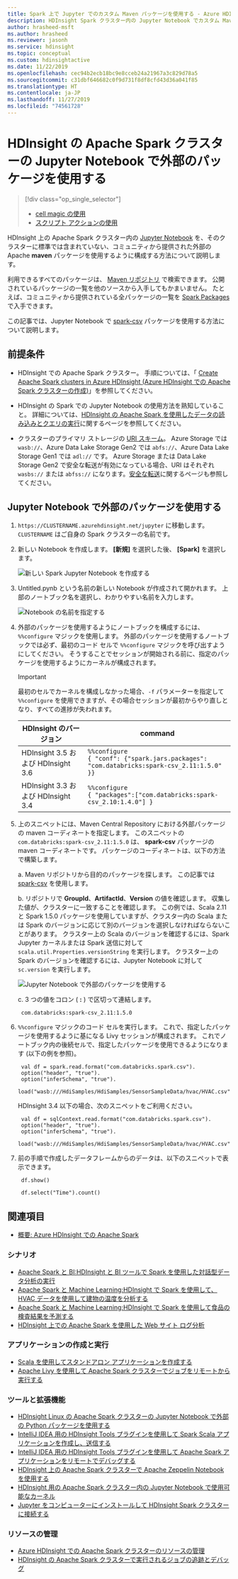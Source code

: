 ```yaml
---
title: Spark 上で Jupyter でのカスタム Maven パッケージを使用する - Azure HDInsight
description: HDInsight Spark クラスター内の Jupyter Notebook でカスタム Maven パッケージを使用するための構成手順を説明します。
author: hrasheed-msft
ms.author: hrasheed
ms.reviewer: jasonh
ms.service: hdinsight
ms.topic: conceptual
ms.custom: hdinsightactive
ms.date: 11/22/2019
ms.openlocfilehash: cec94b2ecb18bc9e8cceb24a21967a3c829d78a5
ms.sourcegitcommit: c31dbf646682c0f9d731f8df8cfd43d36a041f85
ms.translationtype: HT
ms.contentlocale: ja-JP
ms.lasthandoff: 11/27/2019
ms.locfileid: "74561728"
---
```

# <a name="use-external-packages-with-jupyter-notebooks-in-apache-spark-clusters-on-hdinsight"></a>HDInsight の Apache Spark クラスターの Jupyter Notebook で外部のパッケージを使用する

> [!div class="op_single_selector"]
> * [cell magic の使用](apache-spark-jupyter-notebook-use-external-packages.md)
> * [スクリプト アクションの使用](apache-spark-python-package-installation.md)

HDInsight 上の Apache Spark クラスター内の [Jupyter Notebook](https://jupyter.org/) を、そのクラスターに標準では含まれていない、コミュニティから提供された外部の Apache **maven** パッケージを使用するように構成する方法について説明します。

利用できるすべてのパッケージは、 [Maven リポジトリ](https://search.maven.org/) で検索できます。 公開されているパッケージの一覧を他のソースから入手してもかまいません。 たとえば、コミュニティから提供されている全パッケージの一覧を [Spark Packages](https://spark-packages.org/)で入手できます。

この記事では、Jupyter Notebook で [spark-csv](https://search.maven.org/#artifactdetails%7Ccom.databricks%7Cspark-csv_2.10%7C1.4.0%7Cjar) パッケージを使用する方法について説明します。

## <a name="prerequisites"></a>前提条件

* HDInsight での Apache Spark クラスター。 手順については、「 [Create Apache Spark clusters in Azure HDInsight (Azure HDInsight での Apache Spark クラスターの作成)](apache-spark-jupyter-spark-sql.md)」を参照してください。

* HDInsight の Spark での Jupyter Notebook の使用方法を熟知していること。 詳細については、[HDInsight の Apache Spark を使用したデータの読み込みとクエリの実行](./apache-spark-load-data-run-query.md)に関するページを参照してください。

* クラスターのプライマリ ストレージの [URI スキーム](../hdinsight-hadoop-linux-information.md#URI-and-scheme)。 Azure Storage では `wasb://`、Azure Data Lake Storage Gen2 では `abfs://`、Azure Data Lake Storage Gen1 では `adl://` です。 Azure Storage または Data Lake Storage Gen2 で安全な転送が有効になっている場合、URI はそれぞれ `wasbs://` または `abfss://` になります。[安全な転送](../../storage/common/storage-require-secure-transfer.md)に関するページも参照してください。

## <a name="use-external-packages-with-jupyter-notebooks"></a>Jupyter Notebook で外部のパッケージを使用する

1. `https://CLUSTERNAME.azurehdinsight.net/jupyter` に移動します。`CLUSTERNAME` はご自身の Spark クラスターの名前です。

1. 新しい Notebook を作成します。 **[新規]** を選択した後、 **[Spark]** を選択します。

    ![新しい Spark Jupyter Notebook を作成する](./media/apache-spark-jupyter-notebook-use-external-packages/hdinsight-spark-create-notebook.png "新しい Jupyter Notebook を作成します")

1. Untitled.pynb という名前の新しい Notebook が作成されて開かれます。 上部のノートブック名を選択し、わかりやすい名前を入力します。

    ![Notebook の名前を指定する](./media/apache-spark-jupyter-notebook-use-external-packages/hdinsight-spark-name-notebook.png "Notebook の名前を指定します")

1. 外部のパッケージを使用するようにノートブックを構成するには、`%%configure` マジックを使用します。 外部のパッケージを使用するノートブックでは必ず、最初のコード セルで `%%configure` マジックを呼び出すようにしてください。 そうすることでセッションが開始される前に、指定のパッケージを使用するようにカーネルが構成されます。

    >[!IMPORTANT]  
    >最初のセルでカーネルを構成しなかった場合、`-f` パラメーターを指定して `%%configure` を使用できますが、その場合セッションが最初からやり直しとなり、すべての進捗が失われます。

    | HDInsight のバージョン | command |
    |-------------------|---------|
    | HDInsight 3.5 および HDInsight 3.6 | `%%configure`<br>`{ "conf": {"spark.jars.packages": "com.databricks:spark-csv_2.11:1.5.0" }}`|
    |HDInsight 3.3 および HDInsight 3.4 | `%%configure` <br>`{ "packages":["com.databricks:spark-csv_2.10:1.4.0"] }`|

1. 上のスニペットには、Maven Central Repository における外部パッケージの maven コーディネートを指定します。 このスニペットの `com.databricks:spark-csv_2.11:1.5.0` は、 **spark-csv** パッケージの maven コーディネートです。 パッケージのコーディネートは、以下の方法で構築します。

    a. Maven リポジトリから目的のパッケージを探します。 この記事では [spark-csv](https://mvnrepository.com/artifact/com.databricks/spark-csv) を使用します。

    b. リポジトリで **GroupId**、**ArtifactId**、**Version** の値を確認します。 収集した値が、クラスターに一致することを確認します。 この例では、Scala 2.11 と Spark 1.5.0 パッケージを使用していますが、クラスター内の Scala または Spark のバージョンに応じて別のバージョンを選択しなければならないことがあります。 クラスター上の Scala のバージョンを確認するには、Spark Jupyter カーネルまたは Spark 送信に対して `scala.util.Properties.versionString` を実行します。 クラスター上の Spark のバージョンを確認するには、Jupyter Notebook に対して `sc.version` を実行します。

    ![Jupyter Notebook で外部のパッケージを使用する](./media/apache-spark-jupyter-notebook-use-external-packages/use-external-packages-with-jupyter.png "Use external packages with Jupyter notebook")

    c. 3 つの値をコロン ( **:** ) で区切って連結します。

        com.databricks:spark-csv_2.11:1.5.0

1. `%%configure` マジックのコード セルを実行します。 これで、指定したパッケージを使用するように基になる Livy セッションが構成されます。 これでノートブック内の後続セルで、指定したパッケージを使用できるようになります (以下の例を参照)。

        val df = spark.read.format("com.databricks.spark.csv").
        option("header", "true").
        option("inferSchema", "true").
        load("wasb:///HdiSamples/HdiSamples/SensorSampleData/hvac/HVAC.csv")

    HDInsight 3.4 以下の場合、次のスニペットをご利用ください。

        val df = sqlContext.read.format("com.databricks.spark.csv").
        option("header", "true").
        option("inferSchema", "true").
        load("wasb:///HdiSamples/HdiSamples/SensorSampleData/hvac/HVAC.csv")

1. 前の手順で作成したデータフレームからのデータは、以下のスニペットで表示できます。

        df.show()
   
        df.select("Time").count()

## <a name="seealso"></a>関連項目

* [概要: Azure HDInsight での Apache Spark](apache-spark-overview.md)

### <a name="scenarios"></a>シナリオ

* [Apache Spark と BI:HDInsight と BI ツールで Spark を使用した対話型データ分析の実行](apache-spark-use-bi-tools.md)
* [Apache Spark と Machine Learning:HDInsight で Spark を使用して、HVAC データを使用して建物の温度を分析する](apache-spark-ipython-notebook-machine-learning.md)
* [Apache Spark と Machine Learning:HDInsight で Spark を使用して食品の検査結果を予測する](apache-spark-machine-learning-mllib-ipython.md)
* [HDInsight 上での Apache Spark を使用した Web サイト ログ分析](apache-spark-custom-library-website-log-analysis.md)

### <a name="create-and-run-applications"></a>アプリケーションの作成と実行

* [Scala を使用してスタンドアロン アプリケーションを作成する](apache-spark-create-standalone-application.md)
* [Apache Livy を使用して Apache Spark クラスターでジョブをリモートから実行する](apache-spark-livy-rest-interface.md)

### <a name="tools-and-extensions"></a>ツールと拡張機能

* [HDInsight Linux の Apache Spark クラスターの Jupyter Notebook で外部の Python パッケージを使用する](apache-spark-python-package-installation.md)
* [IntelliJ IDEA 用の HDInsight Tools プラグインを使用して Spark Scala アプリケーションを作成し、送信する](apache-spark-intellij-tool-plugin.md)
* [IntelliJ IDEA 用の HDInsight Tools プラグインを使用して Apache Spark アプリケーションをリモートでデバッグする](apache-spark-intellij-tool-plugin-debug-jobs-remotely.md)
* [HDInsight 上の Apache Spark クラスターで Apache Zeppelin Notebook を使用する](apache-spark-zeppelin-notebook.md)
* [HDInsight 用の Apache Spark クラスター内の Jupyter Notebook で使用可能なカーネル](apache-spark-jupyter-notebook-kernels.md)
* [Jupyter をコンピューターにインストールして HDInsight Spark クラスターに接続する](apache-spark-jupyter-notebook-install-locally.md)

### <a name="manage-resources"></a>リソースの管理

* [Azure HDInsight での Apache Spark クラスターのリソースの管理](apache-spark-resource-manager.md)
* [HDInsight の Apache Spark クラスターで実行されるジョブの追跡とデバッグ](apache-spark-job-debugging.md)
